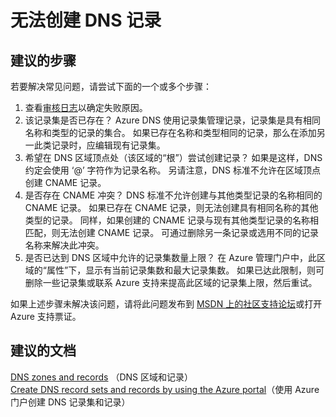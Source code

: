 <properties 
    pageTitle="I can't create a DNS record"
    description="无法在 Azure DNS 的 DNS 区域创建新 DNS 记录。"
    service="microsoft.network"
    resource="dnszones"
    authors="jtuliani"
    displayOrder="2"
    selfHelpType="resource"
    supportTopicIds=""
    productPesIds=""
    resourceTags=""
    cloudEnvironments="public"
/>


# <a name="i-cant-create-a-dns-record"></a>无法创建 DNS 记录

## <a name="recommended-steps"></a>**建议的步骤**

若要解决常见问题，请尝试下面的一个或多个步骤：

1.  查看[审核日志](data-blade:Microsoft_Azure_Insights.AzureDiagnosticsBladeWithParameter)以确定失败原因。
2.  该记录集是否已存在？  Azure DNS 使用记录集管理记录，记录集是具有相同名称和类型的记录的集合。 如果已存在名称和类型相同的记录，那么在添加另一此类记录时，应编辑现有记录集。
3.  希望在 DNS 区域顶点处（该区域的“根”）尝试创建记录？ 如果是这样，DNS 约定会使用 ‘@’ 字符作为记录名称。 另请注意，DNS 标准不允许在区域顶点创建 CNAME 记录。
4.  是否存在 CNAME 冲突？  DNS 标准不允许创建与其他类型记录的名称相同的 CNAME 记录。 如果已存在 CNAME 记录，则无法创建具有相同名称的其他类型的记录。  同样，如果创建的 CNAME 记录与现有其他类型记录的名称相匹配，则无法创建 CNAME 记录。 可通过删除另一条记录或选用不同的记录名称来解决此冲突。
5.  是否已达到 DNS 区域中允许的记录集数量上限？ 在 Azure 管理门户中，此区域的“属性”下，显示有当前记录集数和最大记录集数。 如果已达此限制，则可删除一些记录集或联系 Azure 支持来提高此区域的记录集上限，然后重试。 

如果上述步骤未解决该问题，请将此问题发布到 [MSDN 上的社区支持论坛](https://social.msdn.microsoft.com/Forums/en-US/home?forum=WAVirtualMachinesVirtualNetwork)或打开 Azure 支持票证。

## <a name="recommended-documents"></a>**建议的文档**

[DNS zones and records](https://docs.microsoft.com/azure/dns/dns-zones-records)
（DNS 区域和记录）<br>
[Create DNS record sets and records by using the Azure portal](https://docs.microsoft.com/azure/dns/dns-getstarted-create-recordset-portal)（使用 Azure 门户创建 DNS 记录集和记录）



<!--HONumber=Dec16_HO1-->


